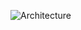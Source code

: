 ![Architecture](https://raw.githubusercontent.com/serverless-operations/serverless-enterprise-application-boilerplate-for-python/master/services/stream-service/archtecture.png)